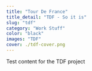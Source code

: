 ```yaml
---
title: "Tour De France"
title_detail: "TDF - So it is"
slug: "tdf"
category: "Work Stuff"
color: "black"
images: "TDF"
cover: ./tdf-cover.png
---
```


Test content for the TDF project
